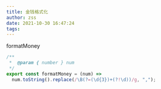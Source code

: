 ```yaml
---
title: 金钱格式化
author: zss
date: 2021-10-30 16:47:24
tags:
---
```


formatMoney

<!-- more -->

```js
/**
 *  @param { number } num
 */
export const formatMoney = (num) =>
  num.toString().replace(/\B(?=(\d{3})+(?!\d))/g, ",");
```
